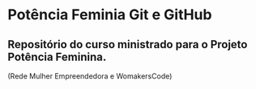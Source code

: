 # Potência Feminia Git e GitHub

## Repositório do curso ministrado para o Projeto Potência Feminina. 
(Rede Mulher Empreendedora e WomakersCode)
